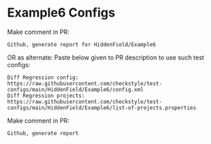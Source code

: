 # Example6 Configs
Make comment in PR:
```
Github, generate report for HiddenField/Example6
```
OR as alternate:
Paste below given to PR description to use such test configs:
```
Diff Regression config: https://raw.githubusercontent.com/checkstyle/test-configs/main/HiddenField/Example6/config.xml
Diff Regression projects: https://raw.githubusercontent.com/checkstyle/test-configs/main/HiddenField/Example6/list-of-projects.properties
```
Make comment in PR:
```
Github, generate report
```
